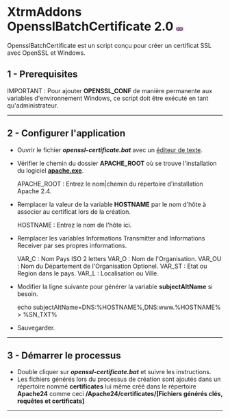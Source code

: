 # XtrmAddons OpensslBatchCertificate 2.0 [![en-GB](https://github.com/shim-sao/XtrmAddons-Batch/blob/master/MySQLBatchBackup/images/united-kingdom-flag-icon-16.png)](https://github.com/shim-sao/XtrmAddons-Batch/blob/master/OpensslBatchCertificate/readme.md)

OpensslBatchCertificate est un script conçu pour créer un certificat SSL avec OpenSSL et Windows.


## 1 - Prerequisites

IMPORTANT : Pour ajouter **OPENSSL_CONF** de manière permanente aux variables d'environnement Windows, ce script doit être exécuté en tant qu'administrateur.

-----------------------------

## 2 - Configurer l'application

*   Ouvrir le fichier **_openssl-certificate.bat_** avec un [éditeur de texte](https://notepad-plus-plus.org).

*   Vérifier le chemin du dossier **APACHE_ROOT** où se trouve l'installation du logiciel **[apache.exe](http://www.apache.org/dyn/closer.cgi)**.
	
	APACHE_ROOT : Entrez le nom|chemin du répertoire d'installation Apache 2.4.
	
*   Remplacer la valeur de la variable **HOSTNAME** par le nom d'hôte à associer au certificat lors de la création.

	HOSTNAME : Entrez le nom de l'hôte ici.
	
*   Remplacer les variables Informations Transmitter and Informations Receiver par ses propres informations.

	VAR_C  : Nom Pays ISO 2 letters
	VAR_O  : Nom de l'Organisation.
	VAR_OU : Nom du Département de l'Organisation Optionel.
	VAR_ST : Etat ou Region dans le pays.
	VAR_L  : Localisation ou Ville.
	
*	Modifier la ligne suivante pour générer la variable **subjectAltName** si besoin.

	echo subjectAltName=DNS:%HOSTNAME%,DNS:www.%HOSTNAME% > %SN_TXT%
	
*   Sauvegarder.
-----------------------------

## 3 - Démarrer le processus

*   Double cliquer sur **_openssl-certificate.bat_** et suivre les instructions.
*   Les fichiers générés lors du processus de création sont ajoutés dans un répertoire nommé **certificates** lui même créé dans le répertoire **Apache24** comme ceci **/Apache24/certificates/[Fichiers générés clés, requêtes et certificats]**
-----------------------------
